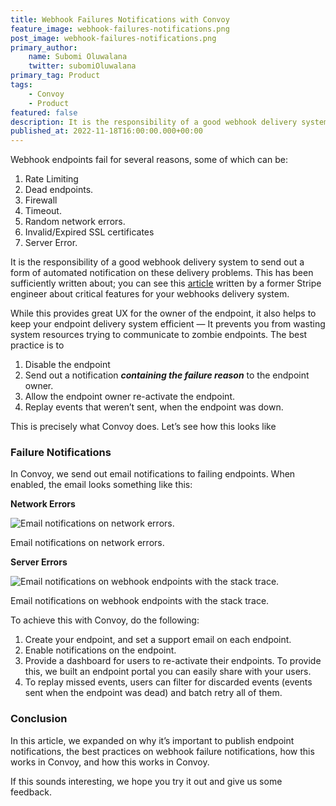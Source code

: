 ```yaml
---
title: Webhook Failures Notifications with Convoy
feature_image: webhook-failures-notifications.png
post_image: webhook-failures-notifications.png
primary_author:
    name: Subomi Oluwalana
    twitter: subomiOluwalana
primary_tag: Product
tags:
    - Convoy
    - Product
featured: false
description: It is the responsibility of a good webhook delivery system to send out a form of automated notification on these delivery problems. Learn how Convoy handles webhook failures notification in this article.
published_at: 2022-11-18T16:00:00.000+00:00
---
```


Webhook endpoints fail for several reasons, some of which can be: 

1. Rate Limiting
2. Dead endpoints.
3. Firewall
4. Timeout.
5. Random network errors.
6. Invalid/Expired SSL certificates
7. Server Error.

It is the responsibility of a good webhook delivery system to send out a form of automated notification on these delivery problems. This has been sufficiently written about; you can see this [article](https://brandur.org/nanoglyphs/032-hook-toil#boxes) written by a former Stripe engineer about critical features for your webhooks delivery system. 

While this provides great UX for the owner of the endpoint, it also helps to keep your endpoint delivery system efficient — It prevents you from wasting system resources trying to communicate to zombie endpoints. The best practice is to

1. Disable the endpoint
2. Send out a notification ***containing the failure reason*** to the endpoint owner.
3. Allow the endpoint owner re-activate the endpoint.
4. Replay events that weren’t sent, when the endpoint was down.

This is precisely what Convoy does. Let’s see how this looks like

### Failure Notifications

In Convoy, we send out email notifications to failing endpoints. When enabled, the email looks something like this: 

**Network Errors**

![Email notifications on network errors.](/blog-assets/email-notif.png)

Email notifications on network errors.

**Server Errors**

![Email notifications on webhook endpoints with the stack trace.](/blog-assets/email-notif-ii.png)

Email notifications on webhook endpoints with the stack trace.

To achieve this with Convoy, do the following:

1. Create your endpoint, and set a support email on each endpoint.
2. Enable notifications on the endpoint.
3. Provide a dashboard for users to re-activate their endpoints. To provide this, we built an endpoint portal you can easily share with your users.
4. To replay missed events, users can filter for discarded events (events sent when the endpoint was dead) and batch retry all of them. 

### Conclusion

In this article, we expanded on why it’s important to publish endpoint notifications, the best practices on webhook failure notifications, how this works in Convoy, and how this works in Convoy. 

If this sounds interesting, we hope you try it out and give us some feedback.
